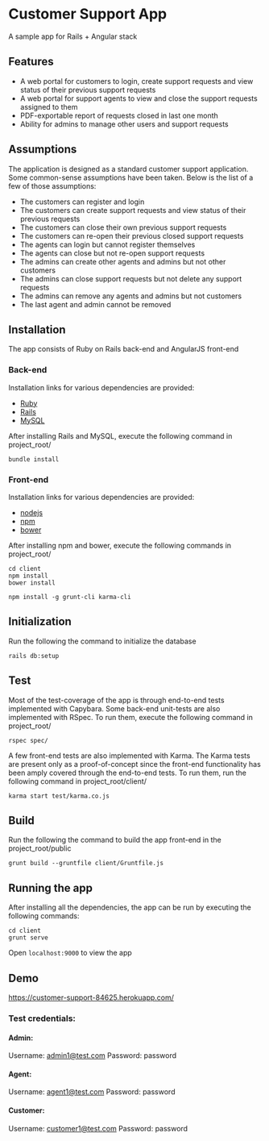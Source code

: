 # Customer Support App
A sample app for Rails + Angular stack

## Features

* A web portal for customers to login, create support requests and view status of their previous support requests
* A web portal for support agents to view and close the support requests assigned to them
* PDF-exportable report of requests closed in last one month
* Ability for admins to manage other users and support requests

## Assumptions
The application is designed as a standard customer support application.
Some common-sense assumptions have been taken. Below is the list of a few of those assumptions:
* The customers can register and login
* The customers can create support requests and view status of their previous requests
* The customers can close their own previous support requests
* The customers can re-open their previous closed support requests
* The agents can login but cannot register themselves
* The agents can close but not re-open support requests
* The admins can create other agents and admins but not other customers
* The admins can close support requests but not delete any support requests
* The admins can remove any agents and admins but not customers
* The last agent and admin cannot be removed

## Installation
The app consists of Ruby on Rails back-end and AngularJS front-end

### Back-end
Installation links for various dependencies are provided:
* [Ruby](https://www.ruby-lang.org/en/documentation/installation/)
* [Rails](http://guides.railsgirls.com/install#setup-for-linux)
* [MySQL](https://www.tutorialspoint.com/mysql/mysql-installation.htm)

After installing Rails and MySQL, execute the following command in project_root/
```
bundle install
```

### Front-end
Installation links for various dependencies are provided:
* [nodejs](https://nodejs.org/en/download/package-manager/)
* [npm](http://blog.npmjs.org/post/85484771375/how-to-install-npm)
* [bower](https://bower.io/#install-bower)

After installing npm and bower, execute the following commands in project_root/
```
cd client
npm install
bower install

npm install -g grunt-cli karma-cli
```

## Initialization
Run the following the command to initialize the database
```
rails db:setup
```

## Test
Most of the test-coverage of the app is through end-to-end tests implemented
with Capybara. Some back-end unit-tests are also implemented with RSpec. To run
them, execute the following command in project_root/
```
rspec spec/
```
A few front-end tests are also implemented with Karma. The Karma tests are present only
as a proof-of-concept since the front-end functionality has been amply covered
through the end-to-end tests. To run them, run the following command in project_root/client/
```
karma start test/karma.co.js
```

## Build
Run the following the command to build the app front-end in the project_root/public
```
grunt build --gruntfile client/Gruntfile.js
```

## Running the app

After installing all the dependencies, the app can be run by executing the following commands:
```
cd client
grunt serve
```
Open `localhost:9000` to view the app

## Demo

https://customer-support-84625.herokuapp.com/

### Test credentials:
#### Admin:
Username: admin1@test.com
Password: password

#### Agent:
Username: agent1@test.com
Password: password

#### Customer:
Username: customer1@test.com
Password: password
